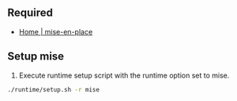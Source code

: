 ## Required

- [Home \| mise\-en\-place](https://mise.jdx.dev/)

## Setup mise

1. Execute runtime setup script with the runtime option set to mise.

```bash
./runtime/setup.sh -r mise
```
